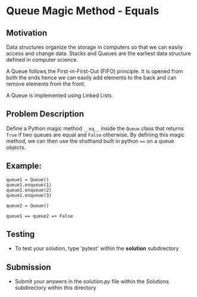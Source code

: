 # Queue Magic Method - Equals

## Motivation
Data structures organize the storage in computers so that we can easily access and change data. Stacks and Queues are the earliest data structure defined in computer science.

A Queue follows the First-in-First-Out (FIFO) principle. It is opened from both the ends hence we can easily add elements to the back and can remove elements from the front. 

A Queue is implemented using Linked Lists

## Problem Description
Define a Python magic method `__eq__` inside the `Queue` class that returns `True` if two queues are equal and `False` otherwise.
By defining this magic method, we can then use the shothand built in python `==` on a queue objects.

## Example:
```
queue1 = Queue()
queue1.enqueue(1)
queue1.enqueue(2)
queue1.enqueue(3)

queue2 = Queue()

queue1 == queue2 => False
```

## Testing
* To test your solution, type 'pytest' within the **solution** subdirectory

## Submission
* Submit your answers in the *solution.py* file within the *Solutions* subdirectory within this directory